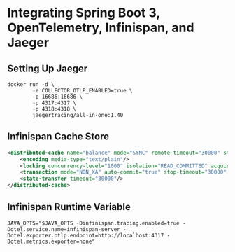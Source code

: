 # Integrating Spring Boot 3, OpenTelemetry, Infinispan, and Jaeger

## Setting Up Jaeger
```
docker run -d \ 
        -e COLLECTOR_OTLP_ENABLED=true \ 
        -p 16686:16686 \ 
        -p 4317:4317 \
        -p 4318:4318 \ 
        jaegertracing/all-in-one:1.40
```

## Infinispan Cache Store
```xml
<distributed-cache name="balance" mode="SYNC" remote-timeout="30000" statistics="true">
    <encoding media-type="text/plain"/>
    <locking concurrency-level="1000" isolation="READ_COMMITTED" acquire-timeout="60000" striping="false"/>
    <transaction mode="NON_XA" auto-commit="true" stop-timeout="30000" locking="PESSIMISTIC" reaper-interval="30000" complete-timeout="30000" notifications="true"/>
    <state-transfer timeout="30000"/>
</distributed-cache>
```

## Infinispan Runtime Variable
```
JAVA_OPTS="$JAVA_OPTS -Dinfinispan.tracing.enabled=true -Dotel.service.name=infinispan-server -Dotel.exporter.otlp.endpoint=http://localhost:4317 -Dotel.metrics.exporter=none"
```